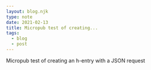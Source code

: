 ```yaml
---
layout: blog.njk
type: note
date: 2021-02-13
title: Micropub test of creating...
tags:
  - blog
  - post
---
```

Micropub test of creating an h-entry with a JSON request
